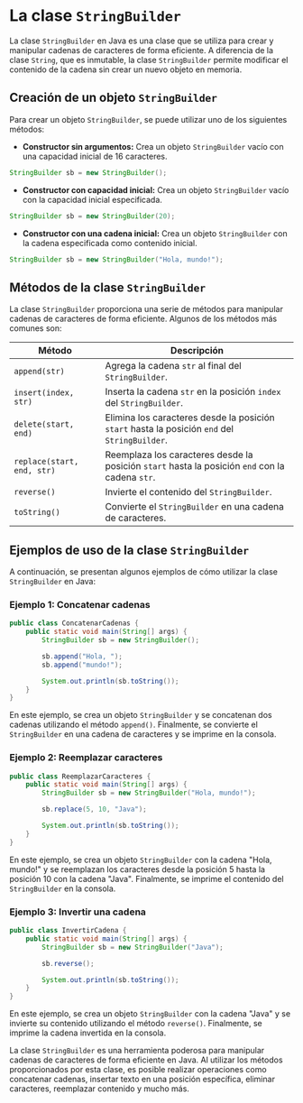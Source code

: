# La clase `StringBuilder`

La clase `StringBuilder` en Java es una clase que se utiliza para crear y manipular cadenas de caracteres de forma
eficiente. A diferencia de la clase `String`, que es inmutable, la clase `StringBuilder` permite modificar el contenido
de la cadena sin crear un nuevo objeto en memoria.

## Creación de un objeto `StringBuilder`

Para crear un objeto `StringBuilder`, se puede utilizar uno de los siguientes métodos:

- **Constructor sin argumentos:** Crea un objeto `StringBuilder` vacío con una capacidad inicial de 16 caracteres.

```java
StringBuilder sb = new StringBuilder();
```

- **Constructor con capacidad inicial:** Crea un objeto `StringBuilder` vacío con la capacidad inicial especificada.

```java
StringBuilder sb = new StringBuilder(20);
```

- **Constructor con una cadena inicial:** Crea un objeto `StringBuilder` con la cadena especificada como contenido
  inicial.

```java
StringBuilder sb = new StringBuilder("Hola, mundo!");
```

## Métodos de la clase `StringBuilder`

La clase `StringBuilder` proporciona una serie de métodos para manipular cadenas de caracteres de forma eficiente.
Algunos de los métodos más comunes son:

| Método                     | Descripción                                                                                     |
|----------------------------|-------------------------------------------------------------------------------------------------|
| `append(str)`              | Agrega la cadena `str` al final del `StringBuilder`.                                            |
| `insert(index, str)`       | Inserta la cadena `str` en la posición `index` del `StringBuilder`.                             |
| `delete(start, end)`       | Elimina los caracteres desde la posición `start` hasta la posición `end` del `StringBuilder`.   |
| `replace(start, end, str)` | Reemplaza los caracteres desde la posición `start` hasta la posición `end` con la cadena `str`. |
| `reverse()`                | Invierte el contenido del `StringBuilder`.                                                      |
| `toString()`               | Convierte el `StringBuilder` en una cadena de caracteres.                                       |

## Ejemplos de uso de la clase `StringBuilder`

A continuación, se presentan algunos ejemplos de cómo utilizar la clase `StringBuilder` en Java:

### Ejemplo 1: Concatenar cadenas

```java
public class ConcatenarCadenas {
    public static void main(String[] args) {
        StringBuilder sb = new StringBuilder();

        sb.append("Hola, ");
        sb.append("mundo!");

        System.out.println(sb.toString());
    }
}
```

En este ejemplo, se crea un objeto `StringBuilder` y se concatenan dos cadenas utilizando el método `append()`.
Finalmente, se convierte el `StringBuilder` en una cadena de caracteres y se imprime en la consola.

### Ejemplo 2: Reemplazar caracteres

```java
public class ReemplazarCaracteres {
    public static void main(String[] args) {
        StringBuilder sb = new StringBuilder("Hola, mundo!");

        sb.replace(5, 10, "Java");

        System.out.println(sb.toString());
    }
}
```

En este ejemplo, se crea un objeto `StringBuilder` con la cadena "Hola, mundo!" y se reemplazan los caracteres desde la
posición 5 hasta la posición 10 con la cadena "Java". Finalmente, se imprime el contenido del `StringBuilder` en la
consola.

### Ejemplo 3: Invertir una cadena

```java
public class InvertirCadena {
    public static void main(String[] args) {
        StringBuilder sb = new StringBuilder("Java");

        sb.reverse();

        System.out.println(sb.toString());
    }
}
```

En este ejemplo, se crea un objeto `StringBuilder` con la cadena "Java" y se invierte su contenido utilizando el método
`reverse()`. Finalmente, se imprime la cadena invertida en la consola.

La clase `StringBuilder` es una herramienta poderosa para manipular cadenas de caracteres de forma eficiente en Java.
Al utilizar los métodos proporcionados por esta clase, es posible realizar operaciones como concatenar cadenas,
insertar texto en una posición específica, eliminar caracteres, reemplazar contenido y mucho más.
